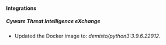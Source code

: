 #### Integrations
##### Cyware Threat Intelligence eXchange
- Updated the Docker image to: *demisto/python3:3.9.6.22912*.
